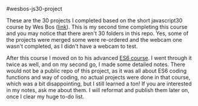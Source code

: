 #wesbos-js30-project

These are the 30 projects I completed based on the short javascript30 course by Wes Bos ([link](https://www.javascript30.com/)). This is my second time completing this course and you may notice that there aren't 30 folders in this repo. Yes, some of the projects were merged some were re-ordered and the webcam one wasn't completed, as I didn't have a webcam to test. 

After this course I moved on to his advanced [ES6 course](https://es6.io/). I went through it twice as well, and on my second go, I made some detailed notes. There would not be a public repo of this project, as it was all about ES6 coding functions and way of coding, no actual projects were done in that course, which was a bit disappointing, but I still learned a ton! If you are interested in my notes, ask me about them. I will reformat and publish them later on, once I clear my huge to-do list. 
